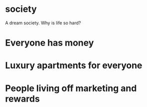 # society

A dream society. Why is life so hard?

# Everyone has money

# Luxury apartments for everyone

# People living off marketing and rewards
